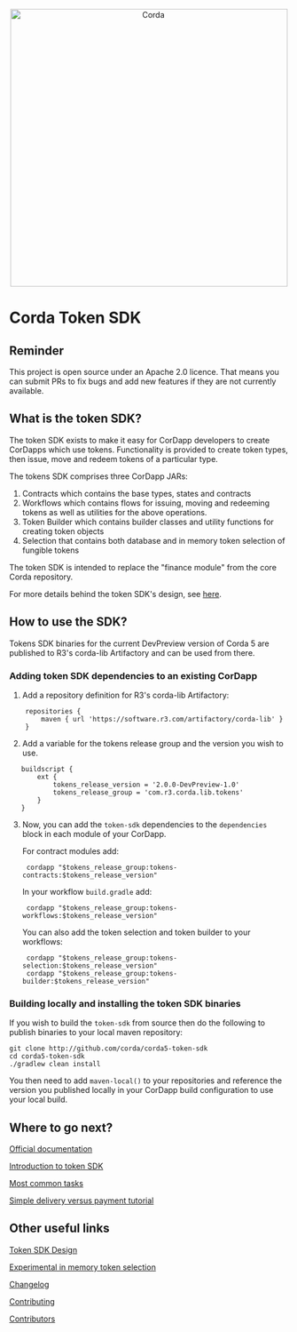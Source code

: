 <p align="center">
    <img src="https://www.corda.net/wp-content/uploads/2016/11/fg005_corda_b.png" alt="Corda" width="500">
</p>

# Corda Token SDK

## Reminder

This project is open source under an Apache 2.0 licence. That means you
can submit PRs to fix bugs and add new features if they are not currently
available.

## What is the token SDK?

The token SDK exists to make it easy for CorDapp developers to create
CorDapps which use tokens. Functionality is provided to create token types,
then issue, move and redeem tokens of a particular type.

The tokens SDK comprises three CorDapp JARs:

1. Contracts which contains the base types, states and contracts
2. Workflows which contains flows for issuing, moving and redeeming tokens
   as well as utilities for the above operations.
3. Token Builder which contains builder classes and utility functions for creating token objects
4. Selection that contains both database and in memory token selection of fungible tokens

The token SDK is intended to replace the "finance module" from the core
Corda repository.

For more details behind the token SDK's design, see
[here](design/design.md).

## How to use the SDK?

Tokens SDK binaries for the current DevPreview version of Corda 5 are published to R3's corda-lib
Artifactory and can be used from there.

### Adding token SDK dependencies to an existing CorDapp

1. Add a repository definition for R3's corda-lib Artifactory:

```
    repositories {
        maven { url 'https://software.r3.com/artifactory/corda-lib' }
    }
```

2. Add a variable for the tokens release group and the version you 
wish to use.

 ```
    buildscript {
        ext {
            tokens_release_version = '2.0.0-DevPreview-1.0'
            tokens_release_group = 'com.r3.corda.lib.tokens'
        }
    }
 ```

3. Now, you can add the `token-sdk` dependencies to the `dependencies` block
   in each module of your CorDapp.
 
    For contract modules add:

   ```
    cordapp "$tokens_release_group:tokens-contracts:$tokens_release_version"
   ```
   In your workflow `build.gradle` add:
    
   ```
    cordapp "$tokens_release_group:tokens-workflows:$tokens_release_version"
   ```
   
   You can also add the token selection and token builder to your workflows:

   ```
    cordapp "$tokens_release_group:tokens-selection:$tokens_release_version"
    cordapp "$tokens_release_group:tokens-builder:$tokens_release_version"
   ```
   
### Building locally and installing the token SDK binaries

If you wish to build the `token-sdk` from source then do the following to
publish binaries to your local maven repository:

    git clone http://github.com/corda/corda5-token-sdk
    cd corda5-token-sdk
    ./gradlew clean install

You then need to add `maven-local()` to your repositories and reference the version you published
locally in your CorDapp build configuration to use your local build.

## Where to go next?
[Official documentation](https://docs.r3.com/en/platform/corda/5.0-dev-preview-1/tokens-sdk/overview.html)

[Introduction to token SDK](docs/OVERVIEW.md)

[Most common tasks](docs/IWantTo.md)

[Simple delivery versus payment tutorial](docs/DvPTutorial.md)

## Other useful links

[Token SDK Design](design/design.md)

[Experimental in memory token selection](docs/InMemoryTokenSelection.md)

[Changelog](CHANGELOG.md)

[Contributing](CONTRIBUTING.md)

[Contributors](CONTRIBUTORS.md)
